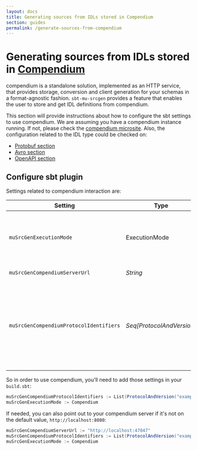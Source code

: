```yaml
---
layout: docs
title: Generating sources from IDLs stored in Compendium
section: guides
permalink: /generate-sources-from-compendium
---
```


# Generating sources from IDLs stored in [Compendium](https://higherkindness.io/compendium/)

compendium is a standalone solution, implemented as an HTTP service, that provides storage, conversion and client generation for your schemas in a format-agnostic fashion. `sbt-mu-srcgen` provides a feature that enables the user to store and get IDL definitions from compendium.

This section will provide instructions about how to configure the sbt settings to use compendium. We are assuming you have a compendium instance running. If not, please check the [compendium microsite](https://higherkindness.io/compendium/).
Also, the configuration related to the IDL type could be checked on:

* [Protobuf section](generate-sources-from-proto)
* [Avro section](generate-sources-from-avro)
* [OpenAPI section](generate-sources-from-openapi)

## Configure sbt plugin

Settings related to compendium interaction are:

| Setting | Type | Description | Default value |
|---|---|---|---|
| `muSrcGenExecutionMode` | ExecutionMode | Execution mode of the plugin. If `Compendium`, it's required a compendium instance where IDL files are saved. | `Local` |
| `muSrcGenCompendiumServerUrl` | _String_| Compendium server url | `http://localhost:8080` |
| `muSrcGenCompendiumProtocolIdentifiers` | _Seq[ProtocolAndVersion]_ | Protocol identifiers to retrieve from compendium. `ProtocolAndVersion` provides two values: `name` (mandatory) that corresponds with the identifier used to store the protocol and `version` (optional) | `Nil` |

So in order to use compendium, you'll need to add those settings in your `build.sbt`:

```scala
muSrcGenCompendiumProtocolIdentifiers := List(ProtocolAndVersion("example1", None))
muSrcGenExecutionMode := Compendium
```

If needed, you can also point out to your compendium server if it's not on the default value, `http://localhost:8080`:

```scala
muSrcGenCompendiumServerUrl := "http://localhost:47047" 
muSrcGenCompendiumProtocolIdentifiers := List(ProtocolAndVersion("example2", Some(2)))
muSrcGenExecutionMode := Compendium
```


[compendium]: https://higherkindness.io/compendium/